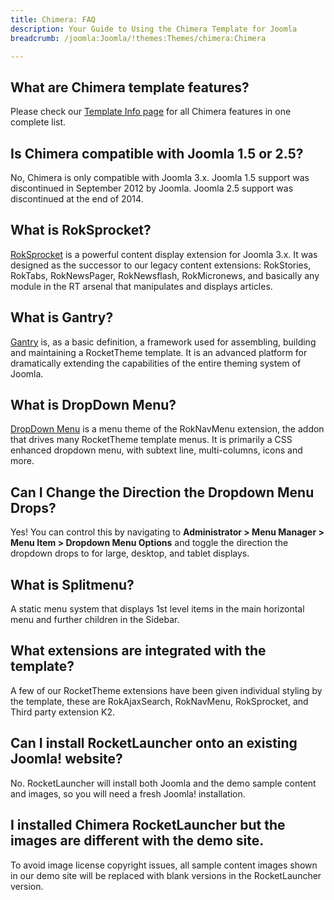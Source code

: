 ```yaml
---
title: Chimera: FAQ
description: Your Guide to Using the Chimera Template for Joomla
breadcrumb: /joomla:Joomla/!themes:Themes/chimera:Chimera

---
```


What are Chimera template features?
-----

Please check our [Template Info page][features] for all Chimera features in one complete list.

Is Chimera compatible with Joomla 1.5 or 2.5?
-----

No, Chimera is only compatible with Joomla 3.x. Joomla 1.5 support was discontinued in September 2012 by Joomla. Joomla 2.5 support was discontinued at the end of 2014. 

What is RokSprocket?
-----

[RokSprocket][roksprocket] is a powerful content display extension for Joomla 3.x. It was designed as the successor to our legacy content extensions: RokStories, RokTabs, RokNewsPager, RokNewsflash, RokMicronews, and basically any module in the RT arsenal that manipulates and displays articles.

What is Gantry?
-----

[Gantry][gantry] is, as a basic definition, a framework used for assembling, building and maintaining a RocketTheme template. It is an advanced platform for dramatically extending the capabilities of the entire theming system of Joomla.

What is DropDown Menu?
-----

[DropDown Menu][dropdown] is a menu theme of the RokNavMenu extension, the addon that drives many RocketTheme template menus. It is primarily a CSS enhanced dropdown menu, with subtext line, multi-columns, icons and more.

Can I Change the Direction the Dropdown Menu Drops?
-----

Yes! You can control this by navigating to **Administrator > Menu Manager > Menu Item > Dropdown Menu Options** and toggle the direction the dropdown drops to for large, desktop, and tablet displays.

What is Splitmenu?
-----

A static menu system that displays 1st level items in the main horizontal menu and further children in the Sidebar.

What extensions are integrated with the template?
-----

A few of our RocketTheme extensions have been given individual styling by the template, these are RokAjaxSearch, RokNavMenu, RokSprocket, and Third party extension K2.

Can I install RocketLauncher onto an existing Joomla! website?
-----

No. RocketLauncher will install both Joomla and the demo sample content and images, so you will need a fresh Joomla! installation.

I installed Chimera RocketLauncher but the images are different with the demo site.
-----

To avoid image license copyright issues, all sample content images shown in our demo site will be replaced with blank versions in the RocketLauncher version.

[gantry]: http://gantry.org/
[features]: http://demo.rockettheme.com/joomla-templates/chimera/index.php/features/features-overview
[forum]: http://www.rockettheme.com/forum/joomla-template-chimera
[roksprocket]: http://www.rockettheme.com/joomla/extensions/roksprocket
[dropdown]: http://demo.rockettheme.com/joomla-templates/chimera/features/menu-options
[splitmenu]: http://demo.rockettheme.com/joomla-templates/chimera/features/menu-options
[dropdownoptions]: assets/dropdown.jpg
